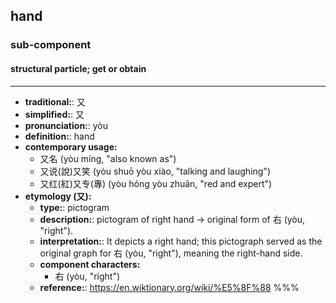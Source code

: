 ## hand
### sub-component
#### structural particle; get or obtain
---
- **traditional:**: 又
- **simplified:**: 又
- **pronunciation:**: yòu
- **definition:**: hand
- **contemporary usage:**
  - 又名 (yòu míng, "also known as")
  - 又说(說)又笑 (yòu shuō yòu xiào, "talking and laughing")
  - 又红(紅)又专(專) (yòu hóng yòu zhuān, "red and expert")
- **etymology (又):**
  - **type:**: pictogram
  - **description:**: pictogram of right hand → original form of 右 (yòu, "right").
  - **interpretation:**: It depicts a right hand; this pictograph served as the original graph for 右 (yòu, "right"), meaning the right-hand side.
  - **component characters:**
    - 右 (yòu, "right")
  - **reference:**: https://en.wiktionary.org/wiki/%E5%8F%88
%%%